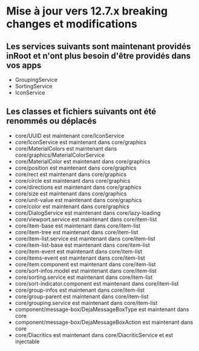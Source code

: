 # Mise à jour vers 12.7.x breaking changes et modifications

## Les services suivants sont maintenant providés inRoot et n'ont plus besoin d'être providés dans vos apps
* GroupingService
* SortingService
* IconService

## Les classes et fichiers suivants ont été renommés ou déplacés
* core/UUID est maintenant core/IconService
* core/IconService est maintenant dans core/graphics
* core/MaterialColors est maintenant dans core/graphics/MaterialColorService
* core/MaterialColor est maintenant dans core/graphics
* core/position est maintenant dans core/graphics
* core/rect est maintenant dans core/graphics
* core/circle est maintenant dans core/graphics
* core/directions est maintenant dans core/graphics
* core/size est maintenant dans core/graphics
* core/unit-value est maintenant dans core/graphics
* core/color est maintenant dans core/graphics
* core/DialogService est maintenant dans core/lazy-loading
* core/viewport.service est maintenant dans core/item-list
* core/item-base est maintenant dans core/item-list
* core/item-tree est maintenant dans core/item-list
* core/item-list.service est maintenant dans core/item-list
* core/item-list-base est maintenant dans core/item-list
* core/item-event est maintenant dans core/item-list
* core/items-event est maintenant dans core/item-list
* core/item.component est maintenant dans core/item-list
* core/sort-infos.model est maintenant dans core/item-list
* core/sorting.service est maintenant dans core/item-list
* core/sort-indicator.component est maintenant dans core/item-list
* core/group-infos est maintenant dans core/item-list
* core/group-parent est maintenant dans core/item-list
* core/grouping.service est maintenant dans core/item-list
* component/message-box/DejaMessageBoxType est maintenant dans core
* component/message-box/DejaMessageBoxAction est maintenant dans core
* core/Diacritics est maintenant dans core/DiacriticService et est injectable
